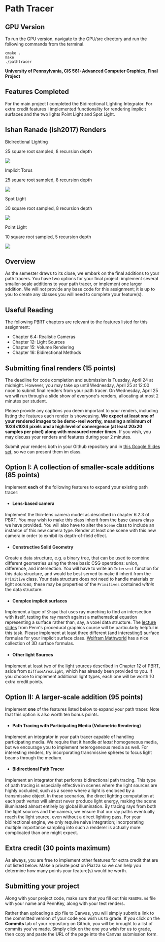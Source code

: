 Path Tracer
======================

GPU Version
------------
To run the GPU version, navigate to the GPU/src directory and run the following commands from the terminal.
```
cmake .
make
./pathtracer
```


**University of Pennsylvania, CIS 561: Advanced Computer Graphics, Final Project**

Features Completed
------------
For the main project I completed the Bidirectional Lighting Integrator.  For extra credit features I implemented functionality for rendering implicit surfaces and the two lights Point Light and Spot Light.

Ishan Ranade (ish2017) Renders
------------

Bidirectional Lighting

25 square root sampled, 8 recursion depth

![](Bidirectional_25_8.png)


Implicit Torus

25 square root sampled, 8 recursion depth

![](Implicit_Distorted_Torus_25_8.png)


Spot Light

30 square root sampled, 8 recursion depth

![](SpotLight_30_8.png)


Point Light

10 square root sampled, 5 recursion depth

![](PointLight_10_5.png)

Overview
------------
As the semester draws to its close, we embark on the final additions to your
path tracers. You have two options for your final project: implement several
smaller-scale additions to your path tracer, or implement one larger addition.
We will not provide any base code for this assignment; it is up to you to
create any classes you will need to complete your feature(s).

Useful Reading
---------
The following PBRT chapters are relevant to the features listed for this
assignment:
* Chapter 6.4: Realistic Cameras
* Chapter 12: Light Sources
* Chapter 15: Volume Rendering
* Chapter 16: Bidirectional Methods

Submitting final renders (15 points)
-------------
The deadline for code completion and submission is Tuesday, April 24 at midnight.
However, you may take up until Wednesday, April 25 at 12:00 noon to submit
final renders from your path tracer. On Wednesday, April 25 we will run
through a slide show of everyone's renders, allocating at most 2 minutes per
student.

Please provide any captions you deem important to your renders, including
listing the features each render is showcasing. __We expect at least one of your
rendered images to be demo-reel worthy, meaning a minimum of 1024x1024 pixels
and a high level of convergence (at least 20x20 samples per pixel) along with
measured render times.__ If you wish, you may discuss your renders and features
during your 2 minutes.

Submit your renders both in your Github repository and in [this Google
Slides set](https://docs.google.com/presentation/d/1NzG9TVk7yWxe90ShlFyNXGB2bJuZZb6_jizqvOiWf7o/edit?usp=sharing), so we can present them im class.

Option I: A collection of smaller-scale additions (85 points)
-------------------
Implement __each__ of the following features to expand your existing path
tracer:
* #### Lens-based camera
Implement the thin-lens camera model as described in chapter 6.2.3 of PBRT.
You may wish to make this class inherit from the base `Camera` class we have
provided. You will also have to alter the `Scene` class to include an instance
of this new camera type. Render at least one scene with this new camera in
order to exhibit its depth-of-field effect.
* #### Constructive Solid Geometry
Create a data structure, e.g. a binary
tree, that can be used to combine different geometries using the three basic
CSG operations: union, difference, and intersection. You will have to write an
`Intersect` function for this data structure, and would be best served to make
it inherit from the `Primitive` class. Your data structure does not need to
handle materials or light sources; these may be properties of the `Primitives`
contained _within_ the data structure.
* #### Complex implicit surfaces
Implement a type of `Shape` that uses ray marching to find an intersection with
itself, testing the ray march against a mathematical equation representing a
surface rather than, say, a voxel data structure. The [lecture slides](https://cis700-procedural-graphics.github.io/files/implicit_surfaces_2_21_17.pdf) from Penn's
procedural graphics course will be particularly helpful in this task. Please
implement at least three different (and interesting!) surface formulas for your
implicit surface class. [Wolfram Mathworld](http://mathworld.wolfram.com/topics/Surfaces.html) has a nice collection of 3D surface
formulas.
* #### Other light Sources
Implement at least two of the light sources described in Chapter 12 of PBRT,
aside from `DiffuseAreaLight`, which has already been provided to you. If
you choose to implement additional light types, each one will be worth 10 extra
credit points.

Option II: A larger-scale addition (95 points)
------------------
Implement __one__ of the features listed below to expand your path tracer. Note that this option is also worth ten bonus points.
* #### Path Tracing with Participating Media (Volumetric Rendering)
Implement an integrator in your path tracer capable of handling participating
media. We require that it handle _at least_ homogeneous media, but we encourage
you to implement heterogeneous media as well. For interesting renders, try
incorporating transmissive spheres to focus light beams through the medium.
* #### Bidirectional Path Tracer
Implement an integrator that performs bidirectional path tracing. This type of
path tracing is especially effective in scenes where the light sources are
highly occluded, such as a scene where a light is enclosed by a transmissive
object. In these scenarios, the direct lighting computation at each path vertex
will almost never produce light energy, making the scene illuminated almost
entirely by global illumination. By tracing rays from both the light sources
and the camera, we ensure that our ray paths eventually reach the light source,
even without a direct lighting pass. For your bidirectional engine, we only
require naive integration; incorporating multiple importance sampling into such
a renderer is actually more complicated than one might expect.

Extra credit (30 points maximum)
-----------
As always, you are free to implement other features for extra credit that are
not listed below. Make a private post on Piazza so we can help you determine
how many points your feature(s) would be worth.

Submitting your project
--------------
Along with your project code, make sure that you fill out this `README.md` file
with your name and PennKey, along with your test renders.

Rather than uploading a zip file to Canvas, you will simply submit a link to
the committed version of your code you wish us to grade. If you click on the
__Commits__ tab of your repository on Github, you will be brought to a list of
commits you've made. Simply click on the one you wish for us to grade, then copy
and paste the URL of the page into the Canvas submission form.

